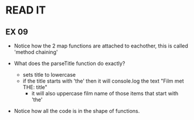 # READ IT

## EX 09

- Notice how the 2 map functions are attached to eachother, this is called 'method chaining'
- What does the parseTitle function do exactly?

  - sets title to lowercase
  - if the title starts with 'the' then it will console.log the text "Film met THE: title"
    - it will also uppercase film name of those items that start with 'the'

- Notice how all the code is in the shape of functions.
